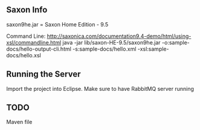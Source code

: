 Saxon Info
--------
saxon9he.jar = Saxon Home Edition - 9.5

Command Line:
http://saxonica.com/documentation9.4-demo/html/using-xsl/commandline.html
java -jar lib/saxon-HE-9.5/saxon9he.jar -o:sample-docs/hello-output-cli.html -s:sample-docs/hello.xml -xsl:sample-docs/hello.xsl


Running the Server
------------------

Import the project into Eclipse.
Make sure to have RabbitMQ server running


TODO
------------------
Maven file
